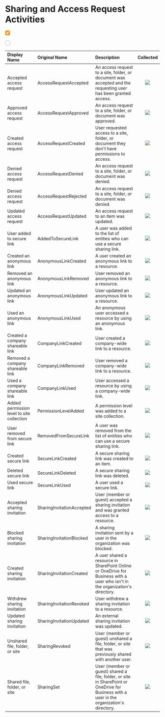 # Sharing and Access Request Activities

![](../../.gitbook/assets/checked.png)

![](../../.gitbook/assets/unchecked.png)

| Display Name | Original Name | Description | Collected |
| :--- | :--- | :--- | :---: |
| Accepted access request | AccessRequestAccepted | An access request to a site, folder, or document was accepted and the requesting user has been granted access. | ![](https://github.com/SysKitTeam/docs-securitymanager/tree/cef759a65ca958c2fcc97a551a4c89c58cf517ae/how-to/.gitbook/assets/checked.png) |
| Approved access request | AccessRequestApproved | An access request to a site, folder, or document was approved. | ![](https://github.com/SysKitTeam/docs-securitymanager/tree/cef759a65ca958c2fcc97a551a4c89c58cf517ae/how-to/.gitbook/assets/checked.png) |
| Created access request | AccessRequestCreated | User requested access to a site, folder, or document they don't have permissions to access. | ![](https://github.com/SysKitTeam/docs-securitymanager/tree/cef759a65ca958c2fcc97a551a4c89c58cf517ae/how-to/.gitbook/assets/checked.png) |
| Denied access request | AccessRequestDenied | An access request to a site, folder, or document was denied. | ![](https://github.com/SysKitTeam/docs-securitymanager/tree/cef759a65ca958c2fcc97a551a4c89c58cf517ae/how-to/.gitbook/assets/checked.png) |
| Denied access request | AccessRequestRejected | An access request to a site, folder, or document was denied. | ![](https://github.com/SysKitTeam/docs-securitymanager/tree/cef759a65ca958c2fcc97a551a4c89c58cf517ae/how-to/.gitbook/assets/checked.png) |
| Updated access request | AccessRequestUpdated | An access request to an item was updated. | ![](https://github.com/SysKitTeam/docs-securitymanager/tree/cef759a65ca958c2fcc97a551a4c89c58cf517ae/how-to/.gitbook/assets/checked.png) |
| User added to secure link | AddedToSecureLink | A user was added to the list of entities who can use a secure sharing link. | ![](https://github.com/SysKitTeam/docs-securitymanager/tree/cef759a65ca958c2fcc97a551a4c89c58cf517ae/how-to/.gitbook/assets/checked.png) |
| Created an anonymous link | AnonymousLinkCreated | A user created an anonymous link to a resource. | ![](https://github.com/SysKitTeam/docs-securitymanager/tree/cef759a65ca958c2fcc97a551a4c89c58cf517ae/how-to/.gitbook/assets/checked.png) |
| Removed an anonymous link | AnonymousLinkRemoved | User removed an anonymous link to a resource. | ![](https://github.com/SysKitTeam/docs-securitymanager/tree/cef759a65ca958c2fcc97a551a4c89c58cf517ae/how-to/.gitbook/assets/checked.png) |
| Updated an anonymous link | AnonymousLinkUpdated | User updated an anonymous link to a resource. | ![](https://github.com/SysKitTeam/docs-securitymanager/tree/cef759a65ca958c2fcc97a551a4c89c58cf517ae/how-to/.gitbook/assets/checked.png) |
| Used an anonymous link | AnonymousLinkUsed | An anonymous user accessed a resource by using an anonymous link. | ![](https://github.com/SysKitTeam/docs-securitymanager/tree/cef759a65ca958c2fcc97a551a4c89c58cf517ae/how-to/.gitbook/assets/checked.png) |
| Created a company shareable link | CompanyLinkCreated | User created a company-wide link to a resource. | ![](https://github.com/SysKitTeam/docs-securitymanager/tree/cef759a65ca958c2fcc97a551a4c89c58cf517ae/how-to/.gitbook/assets/checked.png) |
| Removed a company shareable link | CompanyLinkRemoved | User removed a company-wide link to a resource. | ![](https://github.com/SysKitTeam/docs-securitymanager/tree/cef759a65ca958c2fcc97a551a4c89c58cf517ae/how-to/.gitbook/assets/checked.png) |
| Used a company shareable link | CompanyLinkUsed | User accessed a resource by using a company-wide link. | ![](https://github.com/SysKitTeam/docs-securitymanager/tree/cef759a65ca958c2fcc97a551a4c89c58cf517ae/how-to/.gitbook/assets/checked.png) |
| Added permission level to site collection | PermissionLevelAdded | A permission level was added to a site collection. | ![](https://github.com/SysKitTeam/docs-securitymanager/tree/cef759a65ca958c2fcc97a551a4c89c58cf517ae/how-to/.gitbook/assets/checked.png) |
| User removed from secure link | RemovedFromSecureLink | A user was removed from the list of entities who can use a secure sharing link. | ![](https://github.com/SysKitTeam/docs-securitymanager/tree/cef759a65ca958c2fcc97a551a4c89c58cf517ae/how-to/.gitbook/assets/checked.png) |
| Created secure link | SecureLinkCreated | A secure sharing link was created to an item. | ![](https://github.com/SysKitTeam/docs-securitymanager/tree/cef759a65ca958c2fcc97a551a4c89c58cf517ae/how-to/.gitbook/assets/checked.png) |
| Deleted secure link | SecureLinkDeleted | A secure sharing link was deleted. | ![](https://github.com/SysKitTeam/docs-securitymanager/tree/cef759a65ca958c2fcc97a551a4c89c58cf517ae/how-to/.gitbook/assets/checked.png) |
| Used secure link | SecureLinkUsed | A user used a secure link. | ![](https://github.com/SysKitTeam/docs-securitymanager/tree/cef759a65ca958c2fcc97a551a4c89c58cf517ae/how-to/.gitbook/assets/checked.png) |
| Accepted sharing invitation | SharingInvitationAccepted | User \(member or guest\) accepted a sharing invitation and was granted access to a resource. | ![](https://github.com/SysKitTeam/docs-securitymanager/tree/cef759a65ca958c2fcc97a551a4c89c58cf517ae/how-to/.gitbook/assets/checked.png) |
| Blocked sharing invitation | SharingInvitationBlocked | A sharing invitation sent by a user in the organization was blocked. | ![](https://github.com/SysKitTeam/docs-securitymanager/tree/cef759a65ca958c2fcc97a551a4c89c58cf517ae/how-to/.gitbook/assets/checked.png) |
| Created sharing invitation | SharingInvitationCreated | A user shared a resource in SharePoint Online or OneDrive for Business with a user who isn't in the organization's directory. | ![](https://github.com/SysKitTeam/docs-securitymanager/tree/cef759a65ca958c2fcc97a551a4c89c58cf517ae/how-to/.gitbook/assets/checked.png) |
| Withdrew sharing invitation | SharingInvitationRevoked | User withdrew a sharing invitation to a resource. | ![](https://github.com/SysKitTeam/docs-securitymanager/tree/cef759a65ca958c2fcc97a551a4c89c58cf517ae/how-to/.gitbook/assets/checked.png) |
| Updated sharing invitation | SharingInvitationUpdated | An external sharing invitation was updated. | ![](https://github.com/SysKitTeam/docs-securitymanager/tree/cef759a65ca958c2fcc97a551a4c89c58cf517ae/how-to/.gitbook/assets/checked.png) |
| Unshared file, folder, or site | SharingRevoked | User \(member or guest\) unshared a file, folder, or site that was previously shared with another user. | ![](https://github.com/SysKitTeam/docs-securitymanager/tree/cef759a65ca958c2fcc97a551a4c89c58cf517ae/how-to/.gitbook/assets/checked.png) |
| Shared file, folder, or site | SharingSet | User \(member or guest\) shared a file, folder, or site in SharePoint or OneDrive for Business with a user in the organization's directory. | ![](https://github.com/SysKitTeam/docs-securitymanager/tree/cef759a65ca958c2fcc97a551a4c89c58cf517ae/how-to/.gitbook/assets/checked.png) |

